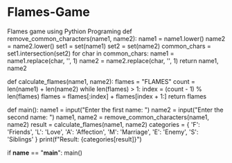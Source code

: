 # Flames-Game
Flames game using Pythion Programing 
def remove_common_characters(name1, name2):
    name1 = name1.lower()
    name2 = name2.lower()
    set1 = set(name1)
    set2 = set(name2)
    common_chars = set1.intersection(set2)
    for char in common_chars:
        name1 = name1.replace(char, '', 1)
        name2 = name2.replace(char, '', 1)
    return name1, name2

def calculate_flames(name1, name2):
    flames = "FLAMES"
    count = len(name1) + len(name2)
    while len(flames) > 1:
        index = (count - 1) % len(flames)
        flames = flames[:index] + flames[index + 1:]
    return flames

def main():
    name1 = input("Enter the first name: ")
    name2 = input("Enter the second name: ")
    name1, name2 = remove_common_characters(name1, name2)
    result = calculate_flames(name1, name2)
    categories = {
        'F': 'Friends',
        'L': 'Love',
        'A': 'Affection',
        'M': 'Marriage',
        'E': 'Enemy',
        'S': 'Siblings'
    }
    print(f"Result: {categories[result]}")

if __name__ == "__main__":
    main()

